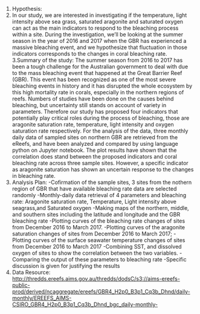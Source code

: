 1. Hypothesis:
2. In our study, we are interested in investigating if the temperature, light intensity above sea grass, saturated aragonite and saturated oxygen can act as the main indicators to respond to the bleaching process within a site. During the investigation, we’ll be looking at the summer season in the year of 2016 and 2017 when the GBR has experienced a massive bleaching event, and we hypothesize that fluctuation in those indicators corresponds to the changes in coral bleaching rate.
3.Summary of the study: 
The summer season from 2016 to 2017 has been a tough challenge for the Australian government to deal with due to the mass bleaching event that happened at the Great Barrier Reef (GBR). This event has been recognized as one of the most severe bleaching events in history and it has disrupted the whole ecosystem by this high mortality rate in corals, especially in the northern regions of reefs. Numbers of studies have been done on the causes behind bleaching, but uncertainty still stands on account of variety in parameters. Therefore our study has proposed four indicators that potentially play critical roles during the process of bleaching, those are aragonite saturation rate, temperature, light intensity and oxygen saturation rate respectively. For the analysis of the data, three monthly daily data of sampled sites on northern GBR are retrieved from the eReefs, and have been analyzed and compared by using language python on Jupyter notebook. The plot results have shown that the correlation does stand between the proposed indicators and coral bleaching rate across three sample sites. However, a specific indicator as aragonite saturation has shown an uncertain response to the changes in bleaching rate. 
4. Analysis Plan:
-Cofirmation of the sample sites, 3 sites from the nothern region of GBR that have available bleaching rate data are selected randomly
-Monthly-daily data retrieval of 4 parameters and bleaching rate: Aragonite saturation rate, Temperature, Light intensity above seagrass,and Saturated oxygen
-Making maps of the northern, middle, and southern sites including the latitude and longitude and the GBR bleaching rate
-Plotting curves of the bleaching rate changes of sites from December 2016 to March 2017.
-Plotting curves of the aragonite saturation changes of sites from December 2016 to March 2017;
-Plotting curves of the surface seawater temperature changes of sites from December 2016 to March 2017
-Combining SST, and dissolved oxygen of sites to show the correlation between the two variables.
-Comparing the output of these parameters to bleaching rate
-Specific discussion is given for justifying the results
5. Data Resource: http://thredds.ereefs.aims.gov.au/thredds/dodsC/s3://aims-ereefs-public-prod/derived/ncaggregate/ereefs/GBR4_H2p0_B3p1_Cq3b_Dhnd/daily-monthly/EREEFS_AIMS-CSIRO_GBR4_H2p0_B3p1_Cq3b_Dhnd_bgc_daily-monthly-
